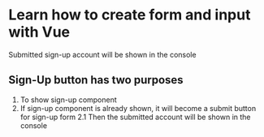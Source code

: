 # Learn how to create form and input with Vue
Submitted sign-up account will be shown in the console

## Sign-Up button has two purposes
1. To show sign-up component
2. If sign-up component is already shown, it will become a submit button for sign-up form
2.1 Then the submitted account will be shown in the console
